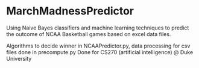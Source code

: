 # MarchMadnessPredictor
Using Naive Bayes classifiers and machine learning techniques to predict the outcome of NCAA Basketball games based on excel data files.

Algorithms to decide winner in NCAAPredictor.py, data processing for csv files done in precompute.py 
Done for CS270 (artificial intelligence) @ Duke University
